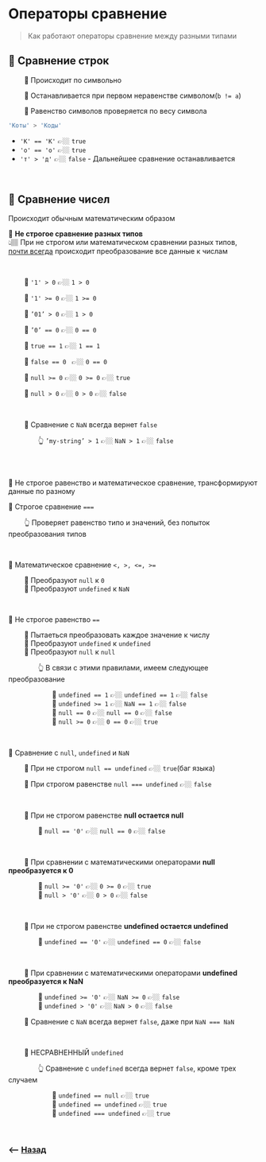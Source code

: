 # Операторы сравнение
> Как работают операторы сравнение между разными типами

## 🚩 Сравнение строк 

&emsp;&emsp; 🔹 Происходит по символьно        

&emsp;&emsp; 🔹 Останавливается при первом неравенстве символом(`b != a`)        

&emsp;&emsp; 🔹 Равенство символов проверяется по весу символа      
```javascript
'Коты' > 'Коды'
```
* `'К' == 'К'` 👉🏼 `true`
* `'о' == 'о'` 👉🏼 `true`
* `'т' > 'д'` 👉🏼 `false` - Дальнейшее сравнение останавливается


<br>

## 🚩 **Сравнение чисел** 

Происходит обычным математическим образом

💠 **Не строгое сравнение разных типов**  
👆🏽 При не строгом или математическом сравнении разных типов, <a href="#not-strict-compare">почти всегда</a> происходит преобразование все данные к числам

<br>

&emsp;&emsp; 🎯 `'1' > 0` 👉🏼 `1 > 0`

&emsp;&emsp; 🎯 `'1' >= 0` 👉🏼 `1 >= 0`
  
&emsp;&emsp; 🎯 `’01’ > 0` 👉🏼 `1 > 0`
   
&emsp;&emsp; 🎯 `’0’ == 0` 👉🏼 `0 == 0`
  
&emsp;&emsp; 🎯 `true == 1` 👉🏼 `1 == 1`
     
&emsp;&emsp; 🎯 `false == 0 ` 👉🏼 `0 == 0`
      
&emsp;&emsp; 🎯 `null >= 0` 👉🏼 `0 >= 0` 👉🏼 `true`

&emsp;&emsp; 🎯 `null > 0` 👉🏼 `0 > 0` 👉🏼 `false`      
      
<br>

&emsp;&emsp; 🛑 Сравнение с `NaN` всегда вернет `false` 
        
&emsp;&emsp;&emsp;&emsp; 👆 `’my-string’ > 1` 👉🏼 `NaN > 1` 👉🏼 `false`

<br>
<br>
    
🛑 <a name="not-strict-compare">Не строгое равенство и математическое сравнение, трансформируют данные по разному</a>

💠 Строгое сравнение `===`

&emsp;&emsp; 👆 Проверяет равенство типо и значений, без попыток преобразования типов 

<br>
    
💠 Математическое сравнение `<, >, <=, >=`

&emsp;&emsp; 🔹 Преобразуют `null` к `0`  
&emsp;&emsp; 🔹 Преобразуют `undefined` к `NaN`
    
<br>

💠 Не строгое равенство `==`

&emsp;&emsp; 🔹 Пытаеться преобразовать каждое значение к числу  
&emsp;&emsp; 🔹 Преобразуют `undefined` к `undefined`  
&emsp;&emsp; 🔹 Преобразуют `null` к `null`

&emsp;&emsp;&emsp;&emsp; 👆 В связи с этими правилами, имеем следующее преобразование

&emsp;&emsp;&emsp;&emsp;&emsp;&emsp; 🎯 `undefined == 1` 👉🏼 `undefined == 1` 👉🏼 `false`     
&emsp;&emsp;&emsp;&emsp;&emsp;&emsp; 🎯 `undefined >= 1` 👉🏼 `NaN == 1` 👉🏼 `false`    
&emsp;&emsp;&emsp;&emsp;&emsp;&emsp; 🎯 `null == 0` 👉🏼 `null == 0` 👉🏼 `false`      
&emsp;&emsp;&emsp;&emsp;&emsp;&emsp; 🎯 `null >= 0` 👉🏼 `0 == 0` 👉🏼 `true`  

<br>    

💠 Сравнение с `null`, `undefined` и `NaN`  

&emsp;&emsp; 🛑 При не строгом `null == undefined` 👉🏼 `true`(баг языка)

&emsp;&emsp; 🔹 При строгом равенстве `null === undefined` 👉🏼 `false`

<br>

&emsp;&emsp; 🔹 При не строгом равенстве **null остается null**

&emsp;&emsp;&emsp;&emsp; 🎯 `null == '0'` 👉🏼 `null == 0` 👉🏼 `false`

<br>

&emsp;&emsp; 🔹 При сравнении с математическими операторами **null преобразуется к 0**

&emsp;&emsp;&emsp;&emsp; 🎯 `null >= '0'` 👉🏼 `0 >= 0` 👉🏼 `true`  
&emsp;&emsp;&emsp;&emsp; 🎯 `null > '0'` 👉🏼 `0 > 0` 👉🏼 `false`

<br>

&emsp;&emsp; 🔹 При не строгом равенстве  **undefined остается undefined**

&emsp;&emsp;&emsp;&emsp; 🎯 `undefined == '0'` 👉🏼 `undefined == 0` 👉🏼 `false`

<br>

&emsp;&emsp; 🔹 При сравнении с математическими операторами **undefined преобразуется к NaN**

&emsp;&emsp;&emsp;&emsp; 🎯 `undefined >= '0'` 👉🏼 `NaN >= 0` 👉🏼 `false`  
&emsp;&emsp;&emsp;&emsp; 🎯 `undefined > '0'` 👉🏼 `NaN > 0` 👉🏼 `false`

&emsp;&emsp; 🔹 Сравнение с `NaN` всегда вернет `false`, даже при `NaN === NaN`

<br>

&emsp;&emsp; 🔹 НЕСРАВНЕННЫЙ `undefined`    

&emsp;&emsp;&emsp;&emsp; 👆 Сравнение с `undefined` всегда вернет `false`, кроме трех случаем

&emsp;&emsp;&emsp;&emsp;&emsp;&emsp; 🎯 `undefined == null` 👉🏼 `true`   
&emsp;&emsp;&emsp;&emsp;&emsp;&emsp; 🎯 `undefined == undefined` 👉🏼 `true`    
&emsp;&emsp;&emsp;&emsp;&emsp;&emsp; 🎯 `undefined === undefined` 👉🏼 `true`    

<br>

### ⟵ **<a href="../../readme.md">Назад</a>**

